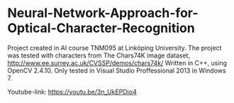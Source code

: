 # Neural-Network-Approach-for-Optical-Character-Recognition
Project created in AI course TNM095 at Linköping University.
The project was tested with characters from The Chars74K image dataset, http://www.ee.surrey.ac.uk/CVSSP/demos/chars74k/
Written in C++, using OpenCV 2.4.10.
Only tested in Visual Studio Proffessional 2013 in Windows 7.

Youtube-link: https://youtu.be/3n_UkEPDio4